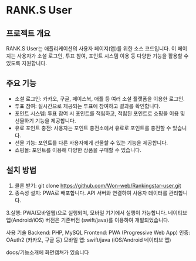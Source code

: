 # RANK.S User

## 프로젝트 개요
RANK.S User는 애플리케이션의 사용자 페이지(앱)를 위한 소스 코드입니다. 
이 페이지는 사용자가 소셜 로그인, 투표 참여, 포인트 시스템 이용 등 다양한 기능을 활용할 수 있도록 지원합니다.

## 주요 기능
- 소셜 로그인: 카카오, 구글, 페이스북, 애플 등 여러 소셜 플랫폼을 이용한 로그인.
- 투표 참여: 실시간으로 제공되는 투표에 참여하고 결과를 확인합니다.
- 포인트 시스템: 투표 참여 시 포인트를 적립하고, 적립된 포인트로 쇼핑몰 이용 및 선물하기 기능을 제공합니다.
- 유료 포인트 충전: 사용자는 포인트 충전소에서 유료로 포인트를 충전할 수 있습니다.
- 선물 기능: 포인트를 다른 사용자에게 선물할 수 있는 기능을 제공합니다.
- 쇼핑몰: 포인트를 이용해 다양한 상품을 구매할 수 있습니다.

## 설치 방법
1. 클론 받기:
   git clone https://github.com/Won-web/Rankingstar-user.git
2. 종속성 설치:
PWA로 배포합니다.
API 서버와 연결하여 사용자 데이터를 관리합니다.

3.실행:
PWA(모바일웹)으로 실행되며, 모바일 기기에서 실행이 가능합니다.
네이티브 앱(Android/iOS) 버전은 기존버전 (swift/java)를 이용하여 개발되었습니다.

사용 기술
Backend: PHP, MySQL
Frontend: PWA (Progressive Web App)
인증: OAuth2 (카카오, 구글 등)
모바일 앱: swift/java (iOS/Android 네이티브 앱)

docs/기능소개에 화면캡쳐가 있습니다

